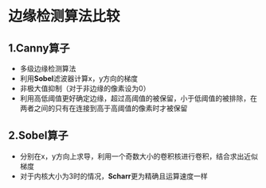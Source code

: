 # 边缘检测算法比较 #

## 1.Canny算子 ##
* 多级边缘检测算法
* 利用**Sobel**滤波器计算x，y方向的梯度
* 非极大值抑制（对于非边缘的像素设为0）
* 利用高低阈值更好确定边缘，超过高阈值的被保留，小于低阈值的被排除，在两者之间的只有在连接到高于高阈值的像素时才被保留

## 2.Sobel算子 ##
* 分别在x，y方向上求导，利用一个奇数大小的卷积核进行卷积，结合求出近似梯度
* 对于内核大小为3时的情况，**Scharr**更为精确且运算速度一样